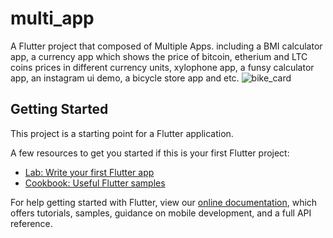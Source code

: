 # multi_app

A Flutter project that composed of Multiple Apps. including a BMI calculator app, a currency app which shows the price of bitcoin, etherium and LTC coins prices in different currency units, xylophone app, a funsy calculator app, an instagram ui demo, a bicycle store app and etc. ![bike_card](https://github.com/AmirHosseinYazdani/All-in-one/assets/68550939/cd13966d-00a9-4b0c-a902-189a5deeff5b)



## Getting Started

This project is a starting point for a Flutter application.

A few resources to get you started if this is your first Flutter project:

- [Lab: Write your first Flutter app](https://flutter.dev/docs/get-started/codelab)
- [Cookbook: Useful Flutter samples](https://flutter.dev/docs/cookbook)

For help getting started with Flutter, view our
[online documentation](https://flutter.dev/docs), which offers tutorials,
samples, guidance on mobile development, and a full API reference.
